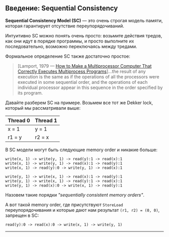 ## Введение: Sequential Consistency

  

**Sequential Consistency Model (SC)** — это очень строгая модель памяти, которая гарантирует отсутствие переупорядочиваний.

  

Интуитивно SC можно понять очень просто: возьмите действия тредов, как они идут в порядке программы, и просто выполните их последовательно, возможно переключаясь между тредами.

  

Формальное определение SC также достаточно простое:

  

> \[Lamport, 1979 — [How to Make a Multiprocessor Computer That Correctly Executes Multiprocess Programs](https://lamport.azurewebsites.net/pubs/multi.pdf)\]...the result of any execution is the same as if the operations of all the processors were executed in some sequential order, and the operations of each individual processor appear in this sequence in the order specified by its program.

Давайте разберем SC на примере. Возьмем все тот же Dekker lock, который мы рассматривали выше:

  

| Thread 0 | Thread 1 |
| --- | --- |
| x = 1 | y = 1 |
| r1 = y | r2 = x |

  

В SC модели могут быть следующие memory order и никакие больше:

  
```
write(x, 1) -> write(y, 1) -> read(y):1 -> read(x):1
write(x, 1) -> write(y, 1) -> read(x):1 -> read(y):1
write(x, 1) -> read(y):0 -> write(y, 1) -> read(x):1

write(y, 1) -> write(x, 1) -> read(x):1 -> read(y):1
write(y, 1) -> write(x, 1) -> read(y):1 -> read(x):1
write(y, 1) -> read(x):0 -> write(x, 1) -> read(y):1
```
  

Назовем такие порядки *"sequentially consistent memory orders"*.

  

А вот такой memory order, где присутствуют `StoreLoad` переупорядочивания и которые дают нам результат `(r1, r2) = (0, 0)`, запрещен в SC:

  
```
read(y):0 -> read(x):0 -> write(x, 1) -> write(y, 1)
```
  

---

  
